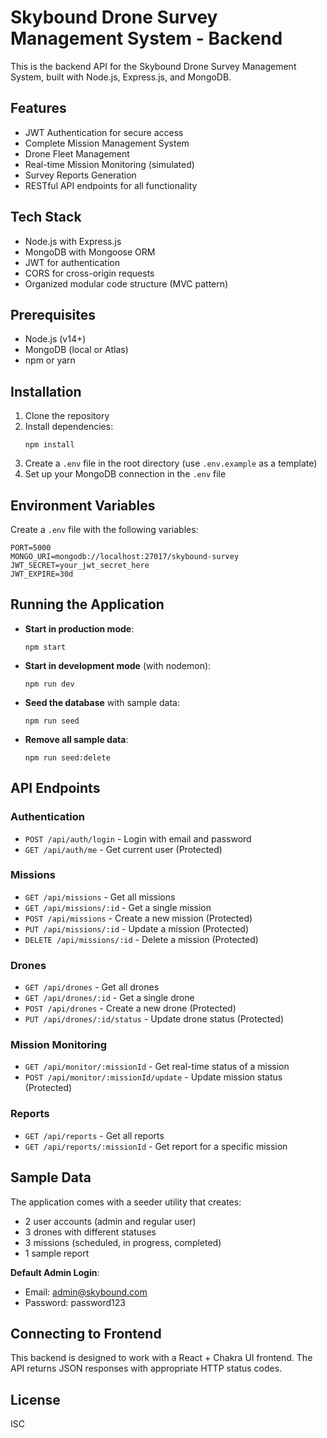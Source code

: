 # Skybound Drone Survey Management System - Backend

This is the backend API for the Skybound Drone Survey Management System, built with Node.js, Express.js, and MongoDB.

## Features

- JWT Authentication for secure access
- Complete Mission Management System
- Drone Fleet Management
- Real-time Mission Monitoring (simulated)
- Survey Reports Generation
- RESTful API endpoints for all functionality

## Tech Stack

- Node.js with Express.js
- MongoDB with Mongoose ORM
- JWT for authentication
- CORS for cross-origin requests
- Organized modular code structure (MVC pattern)

## Prerequisites

- Node.js (v14+)
- MongoDB (local or Atlas)
- npm or yarn

## Installation

1. Clone the repository
2. Install dependencies:
   ```
   npm install
   ```
3. Create a `.env` file in the root directory (use `.env.example` as a template)
4. Set up your MongoDB connection in the `.env` file

## Environment Variables

Create a `.env` file with the following variables:

```
PORT=5000
MONGO_URI=mongodb://localhost:27017/skybound-survey
JWT_SECRET=your_jwt_secret_here
JWT_EXPIRE=30d
```

## Running the Application

- **Start in production mode**:
  ```
  npm start
  ```

- **Start in development mode** (with nodemon):
  ```
  npm run dev
  ```

- **Seed the database** with sample data:
  ```
  npm run seed
  ```

- **Remove all sample data**:
  ```
  npm run seed:delete
  ```

## API Endpoints

### Authentication
- `POST /api/auth/login` - Login with email and password
- `GET /api/auth/me` - Get current user (Protected)

### Missions
- `GET /api/missions` - Get all missions
- `GET /api/missions/:id` - Get a single mission
- `POST /api/missions` - Create a new mission (Protected)
- `PUT /api/missions/:id` - Update a mission (Protected)
- `DELETE /api/missions/:id` - Delete a mission (Protected)

### Drones
- `GET /api/drones` - Get all drones
- `GET /api/drones/:id` - Get a single drone
- `POST /api/drones` - Create a new drone (Protected)
- `PUT /api/drones/:id/status` - Update drone status (Protected)

### Mission Monitoring
- `GET /api/monitor/:missionId` - Get real-time status of a mission
- `POST /api/monitor/:missionId/update` - Update mission status (Protected)

### Reports
- `GET /api/reports` - Get all reports
- `GET /api/reports/:missionId` - Get report for a specific mission

## Sample Data

The application comes with a seeder utility that creates:

- 2 user accounts (admin and regular user)
- 3 drones with different statuses
- 3 missions (scheduled, in progress, completed)
- 1 sample report

**Default Admin Login**:
- Email: admin@skybound.com
- Password: password123

## Connecting to Frontend

This backend is designed to work with a React + Chakra UI frontend. The API returns JSON responses with appropriate HTTP status codes.

## License

ISC

